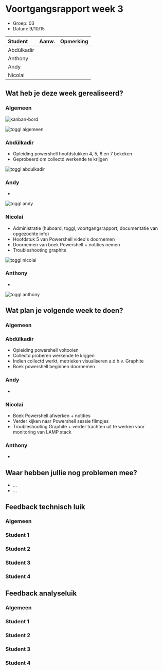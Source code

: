 # Voortgangsrapport week 3

* Groep: 03
* Datum: 9/10/15

| Student  | Aanw. | Opmerking |
| :---     | :---  | :---      |
| Abdülkadir |       |           |
| Anthony |       |           |
| Andy |       |           |
| Nicolai |       |           |

## Wat heb je deze week gerealiseerd?

### Algemeen

![kanban-bord](https://github.com/HoGentTIN/ops3-g03/blob/master/weekrapport/image/week3_kanban.PNG)

![toggl algemeen](https://github.com/HoGentTIN/ops3-g03/blob/master/weekrapport/image/week3_toggl_algemeen.PNG)

### Abdülkadir

* Opleiding powershell hoofdstukken 4, 5, 6 en 7 bekeken
* Geprobeerd om collectd werkende te krijgen

![toggl abdulkadir](https://github.com/HoGentTIN/ops3-g03/blob/master/weekrapport/image/week3_toggl_abdulkadir.PNG)

### Andy

* 

![toggl andy](https://github.com/HoGentTIN/ops3-g03/blob/master/weekrapport/image/week3_toggl_andy.PNG)

### Nicolai

* Administratie (huboard, toggl, voortgangsrapport, documentatie van opgezochte info)
* Hoofdstuk 5 van Powershell video's doornemen
* Doornemen van boek Powershell + notities nemen
* Troubleshooting graphite

![toggl nicolai](https://github.com/HoGentTIN/ops3-g03/blob/master/weekrapport/image/week3_toggl_nicolai.PNG)

### Anthony

* 

![toggl anthony](https://github.com/HoGentTIN/ops3-g03/blob/master/weekrapport/image/week3_toggl_anthony.PNG)

## Wat plan je volgende week te doen?

### Algemeen
### Abdülkadir
* Opleiding powershell voltooien
* Collectd proberen werkende te krijgen
* Indien collectd werkt, metrieken visualiseren a.d.h.v. Graphite
* Boek powershell beginnen doornemen

### Andy
* 

### Nicolai
* Boek Powershell afwerken + notities
* Verder kijken naar Powershell sessie filmpjes
* Troubleshooting Graphite + verder trachten uit te werken voor monitoring van LAMP stack

### Anthony
* 

## Waar hebben jullie nog problemen mee?

* ...
* ...

## Feedback technisch luik

### Algemeen

### Student 1
### Student 2
### Student 3
### Student 4

## Feedback analyseluik

### Algemeen

### Student 1
### Student 2
### Student 3
### Student 4

